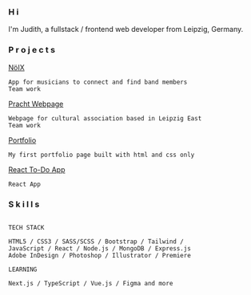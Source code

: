 ### H i

I'm Judith, a fullstack / frontend web developer from Leipzig, Germany.


### P r o j e c t s

[NöIX](https://make.noix.space/?target=_blank)
```
App for musicians to connect and find band members
Team work
```

[Pracht Webpage](https://pracht-ev.net/en/?target=_blank)
```
Webpage for cultural association based in Leipzig East
Team work
```

[Portfolio](https://judithcrasser.github.io/portfolio/?target=_blank)

```
My first portfolio page built with html and css only
```

[React To-Do App](https://judithcrasser.github.io/to-do-app/?target=_blank)
```
React App
```

### S k i l l s
```

TECH STACK

HTML5 / CSS3 / SASS/SCSS / Bootstrap / Tailwind / 
JavaScript / React / Node.js / MongoDB / Express.js
Adobe InDesign / Photoshop / Illustrator / Premiere

LEARNING

Next.js / TypeScript / Vue.js / Figma and more

```
